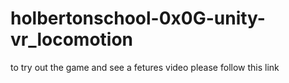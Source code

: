 # holbertonschool-0x0G-unity-vr_locomotion
to try out the game and see a fetures video please follow this link
